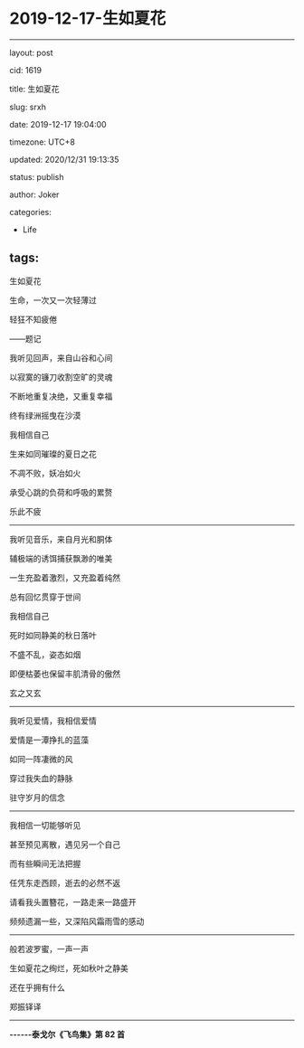 # 2019-12-17-生如夏花
---
layout: post

cid: 1619

title: 生如夏花

slug: srxh

date: 2019-12-17 19:04:00

timezone: UTC+8

updated: 2020/12/31 19:13:35

status: publish

author: Joker

categories:
  - Life

tags:
---

生如夏花

生命，一次又一次轻薄过

轻狂不知疲倦

——题记

我听见回声，来自山谷和心间

以寂寞的镰刀收割空旷的灵魂

不断地重复决绝，又重复幸福

终有绿洲摇曳在沙漠

我相信自己

生来如同璀璨的夏日之花

不凋不败，妖冶如火

承受心跳的负荷和呼吸的累赘

乐此不疲

---

我听见音乐，来自月光和胴体

辅极端的诱饵捕获飘渺的唯美

一生充盈着激烈，又充盈着纯然

总有回忆贯穿于世间

我相信自己

死时如同静美的秋日落叶

不盛不乱，姿态如烟

即便枯萎也保留丰肌清骨的傲然

玄之又玄

---

我听见爱情，我相信爱情

爱情是一潭挣扎的蓝藻

如同一阵凄微的风

穿过我失血的静脉

驻守岁月的信念

---

我相信一切能够听见

甚至预见离散，遇见另一个自己

而有些瞬间无法把握

任凭东走西顾，逝去的必然不返

请看我头置簪花，一路走来一路盛开

频频遗漏一些，又深陷风霜雨雪的感动

---

般若波罗蜜，一声一声

生如夏花之绚烂，死如秋叶之静美

还在乎拥有什么

郑振铎译

---

**------泰戈尔《飞鸟集》第 82 首**
